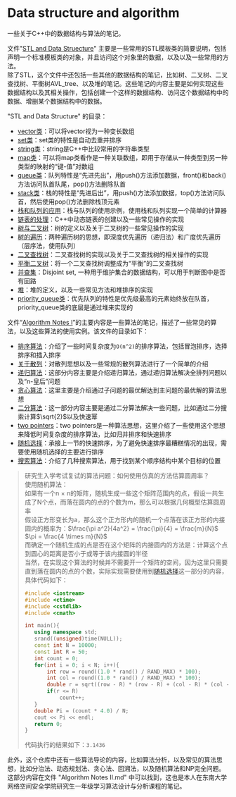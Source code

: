 # Data structure and algorithm
一些关于C++中的数据结构与算法的笔记。  
  
文件"[STL and Data Struecture](./STL%20and%20Data%20Structure.md)" 主要是一些常用的STL模板类的简要说明，包括声明一个标准模板类的对象，并且访问这个对象里的数据，以及以及一些常用的方法。  
除了STL，这个文件中还包括一些其他的数据结构的笔记，比如树、二叉树、二叉查找树、平衡树AVL_tree、以及堆的笔记。这些笔记的内容主要是如何实现这些数据结构以及其相关操作，包括创建一个这样的数据结构、访问这个数据结构中的数据、增删某个数据结构中的数据。  
  
"STL and Data Structure" 的目录：
- [vector类](./STL%20and%20Data%20Structure.md#vector)：可以将vector视为一种变长数组  
- [set类](./STL%20and%20Data%20Structure.md#set)：set类的特性是自动去重并排序  
- [string类](./STL%20and%20Data%20Structure.md#string)：string是C++中比较常用的字符串类型  
- [map类](./STL%20and%20Data%20Structure.md#map)：可以将map类看作是一种关联数组，即用于存储从一种类型到另一种类型的映射的“键-值”对数组  
- [queue类](./STL%20and%20Data%20Structure.md#queue)：队列特性是“先进先出”，用push()方法添加数据，front()和back()方法访问队首队尾，pop()方法删除队首  
- [stack类](./STL%20and%20Data%20Structure.md#stack)：栈的特性是“先进后出”，用push()方法添加数据，top()方法访问队首，然后使用pop()方法删除栈顶元素  
- [栈和队列的应用](./STL%20and%20Data%20Structure.md#stack&queue)：栈与队列的使用示例，使用栈和队列实现一个简单的计算器  
- [链表的处理](./STL%20and%20Data%20Structure.md#linked_table)：C++中动态链表的创建以及一些常见操作的实现  
- [树与二叉树](./STL%20and%20Data%20Structure.md#binary_tree)：树的定义以及关于二叉树的一些常见操作的实现  
- [树的遍历](./STL%20and%20Data%20Structure.md#tree)：两种遍历树的思想，即深度优先遍历（递归法）和广度优先遍历（层序法，使用队列）  
- [二叉查找树](./STL%20and%20Data%20Structure.md#bst)：二叉查找树的实现以及关于二叉查找树的相关操作的实现  
- [平衡二叉树](./STL%20and%20Data%20Structure.md#AVL_tree)：将一个二叉查找树调整成为“平衡”的二叉查找树  
- [并查集](./STL%20and%20Data%20Structure.md#union_and_find_set)：Disjoint set, 一种用于维护集合的数据结构，可以用于判断图中是否有回路  
- [堆](./STL%20and%20Data%20Structure.md#heap)：堆的定义，以及一些常见方法和堆排序的实现  
- [priority_queue类](./STL%20and%20Data%20Structure.md#priority_queue)：优先队列的特性是优先级最高的元素始终放在队首，priority_queue类的底层是通过堆来实现的  
  
文件“[Algorithm Notes I](./Algorithm%20Notes%20I.md)”的主要内容是一些算法的笔记，描述了一些常见的算法，以及这些算法的使用实例。该文件的目录如下：
- [排序算法](./Algorithm%20Notes%20I.md#sort)：介绍了一些时间复杂度为`O(n^2)`的排序算法，包括冒泡排序，选择排序和插入排序
- [关于散列](./Algorithm%20Notes%20I.md#hash)：对散列思想以及一些常规的散列算法进行了一个简单的介绍
- [递归算法](./Algorithm%20Notes%20I.md#recursion)：这部分内容主要是介绍递归算法，通过递归算法解决全排列问题以及“n-皇后”问题
- [贪心算法](./Algorithm%20Notes%20I.md#greedy)：这里主要是介绍通过子问题的最优解达到主问题的最优解的算法思想
- [二分算法](./Algorithm%20Notes%20I.md#binary)：这一部分内容主要是通过二分算法解决一些问题，比如通过二分搜索计算$\sqrt{2}$以及快速幂
- [two pointers](./Algorithm%20Notes%20I.md#two_pointers)：two pointers是一种算法思想，这里介绍了一些使用这个思想来降低时间复杂度的排序算法，比如归并排序和快速排序
- [随机选择](./Algorithm%20Notes%20I.md#random_select)：承接上一节的快速排序，为了避免快速排序最糟糕情况的出现，需要使用随机选择的主要进行排序
- [搜索算法](./Algorithm%20Notes%20I.md#search)：介绍了几种搜索算法，用于找到某个顺序结构中某个目标的位置
  
>研究生入学考试复试的算法问题：如何使用仿真的方法估算圆周率？  
>使用随机算法：  
>如果有一个n $\times$ n的矩阵，随机生成一些这个矩阵范围内的点，假设一共生成了N个点，而落在圆内的点的个数为m，那么可以根据几何概型估算圆周率  
>假设正方形变长为a，那么这个正方形内的随机一个点落在该正方形的内接圆内的概率为：$\frac{\pi a^2}{4a^2} = \frac{\pi}{4} = \frac{m}{N}$  
>$\pi = \frac{4 \times m}{N}$  
>而确定一个随机生成的点是否在这个矩阵的内接圆内的方法是：计算这个点到圆心的距离是否小于或等于该内接圆的半径  
>当然，在实现这个算法的时候并不需要开一个矩阵的空间，因为这里只需要直到落在圆内的点的个数，实际实现需要使用到[随机选择](./Algorithm%20Notes%20I.md#random_select)这一部分的内容，具体代码如下：  
>```c++
>#include <iostream>
>#include <ctime>
>#include <cstdlib>
>#include <cmath>
>
>int main(){
>    using namespace std;
>    srand((unsigned)time(NULL));
>    const int N = 10000;
>    const int R = 50;
>    int count = 0;
>    for(int i = 0; i < N; i++){
>        int row = round((1.0 * rand() / RAND_MAX) * 100);
>        int col = round((1.0 * rand() / RAND_MAX) * 100);
>        double r = sqrt((row - R) * (row - R) + (col - R) * (col - R));
>        if(r <= R)
>            count++;
>    }
>    double Pi = (count * 4.0) / N;
>    cout << Pi << endl;
>    return 0;
>}
>```
>代码执行的结果如下：`3.1436`

此外，这个仓库中还有一些算法导论的内容，比如算法分析，以及常见的算法思想，比如分治法、动态规划法、贪心法、回溯法，以及随机算法和NP完全问题。这部分内容在文件 "Algorithm Notes II.md" 中可以找到，这也是本人在东南大学网络空间安全学院研究生一年级学习算法设计与分析课程的笔记。

